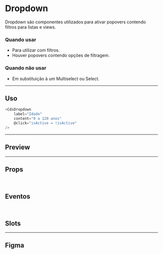 # Dropdown

Dropdown são componentes utilizados para ativar popovers contendo filtros para listas e views.

### Quando usar

- Para utilizar com filtros.
- Houver popovers contendo opções de filtragem.

### Quando não usar

- Em substituição à um Multiselect ou Select.

---

## Uso

```js
<CdsDropdown
	label="Idade"
	content="0 a 120 anos"
	@click="isActive = !isActive"
/>
```

---

## Preview

<PreviewBuilder
	:args
	:component="CdsDropdown"
	:events="cdsDropdownEvents"
/>

---

## Props

<APITable
	name="Dropdown"
	section="props"
/>
<br />

## Eventos

<APITable
	name="Dropdown"
	section="events"
/>
<br />

## Slots

<APITable
	name="Dropdown"
	section="slots"
/>

---

## Figma

<FigmaFrame
	src="https://embed.figma.com/design/J5fTswomlHu7RXk1gwbUq6/Cuida?node-id=2040-370&embed-host=share"
/>

<script setup>
import { ref } from 'vue';
const args = ref({});
import CdsDropdown from '@/components/Dropdown.vue';

const cdsDropdownEvents = [
	'click'
];
</script>
